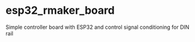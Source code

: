 # esp32_rmaker_board
Simple controller board with ESP32 and control signal conditioning for DIN rail
